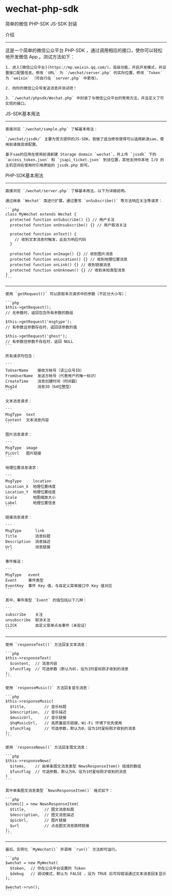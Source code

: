 # wechat-php-sdk
简单的微信 PHP-SDK JS-SDK 封装

介绍

-----
这是一个简单的微信公众平台 PHP-SDK ，通过调用相应的接口，使你可以轻松地开发微信 App 。测试方法如下：

	1. 进入[微信公众平台](https://mp.weixin.qq.com/)，高级功能，开启开发模式，并设置接口配置信息。修改 `URL` 为 `/wechat/server.php` 的实际位置，修改 `Token` 为 `weixin` （可自行在 `server.php` 中更改）。

	2. 向你的微信公众号发送消息并测试吧！

	3. `/wechat/phpsdk/Wechat.php` 中封装了与微信公众平台的常用方法，并且定义了可实现的接口。


JS-SDK基本用法

-----
	直接浏览 `/wechat/sample.php` 了解基本用法：
	
	`/wechat/jssdk/` 主要为官方提供的JS-SDK，我做了适当修改使得可以适用新浪sae，使用前请做具体配置。

	基于sae的应用在使用前请新建 Storage domain `wechat`，并上传 `jssdk` 下的 `access_token.json` 和 `jsapi_ticket.json` 到该位置，其他支持你本地 I/O 的主机空间在使用时引用原始的 jssdk.php 即可。
	
	
PHP-SDK基本用法

-----
	直接浏览 `/wechat/server.php` 了解基本用法，以下为详细说明。

	通过继承 `Wechat` 类进行扩展，通过重写 `onSubscribe()` 等方法响应关注等请求：

	```php
	class MyWechat extends Wechat {
	  protected function onSubscribe() {} // 用户关注
	  protected function onUnsubscribe() {} // 用户取消关注

	  protected function onText() {
		// 收到文本消息时触发，此处为响应代码
	  }

	  protected function onImage() {} // 收到图片消息
	  protected function onLocation() {} // 收到地理位置消息
	  protected function onLink() {} // 收到链接消息
	  protected function onUnknown() {} // 收到未知类型消息
	}
	```
	
-----
	使用 `getRequest()` 可以获取本次请求中的参数（不区分大小写）：

	```php
	$this->getRequest();
	// 无参数时，返回包含所有参数的数组

	$this->getRequest('msgtype');
	// 有参数且参数存在时，返回该参数的值

	$this->getRequest('ghost');
	// 有参数但参数不存在时，返回 NULL
	```

	所有请求均包含：

	```
	ToUserName    接收方帐号（该公众号ID）
	FromUserName  发送方帐号（代表用户的唯一标识）
	CreateTime    消息创建时间（时间戳）
	MsgId         消息ID（64位整型）
	```

	文本消息请求：

	```
	MsgType  text
	Content  文本消息内容
	```

	图片消息请求：

	```
	MsgType  image
	PicUrl   图片链接
	```

	地理位置消息请求：

	```
	MsgType     location
	Location_X  地理位置纬度
	Location_Y  地理位置经度
	Scale       地图缩放大小
	Label       地理位置信息
	```

	链接消息请求：

	```
	MsgType      link
	Title        消息标题
	Description  消息描述
	Url          消息链接
	```

	事件推送：

	```
	MsgType   event
	Event     事件类型
	EventKey  事件 Key 值，与自定义菜单接口中 Key 值对应
	```

	其中，事件类型 `Event` 的值包括以下几种：

	```
	subscribe    关注
	unsubscribe  取消关注
	CLICK        自定义菜单点击事件（未验证）
	```
	
-----
	使用 `responseText()` 方法回复文本消息：

	```php
	$this->responseText(
	  $content,  // 消息内容
	  $funcFlag  // 可选参数（默认为0），设为1时星标刚才收到的消息
	);
	```

	使用 `responseMusic()` 方法回复音乐消息：

	```php
	$this->responseMusic(
	  $title,        // 音乐标题
	  $description,  // 音乐描述
	  $musicUrl,     // 音乐链接
	  $hqMusicUrl,   // 高质量音乐链接，Wi-Fi 环境下优先使用
	  $funcFlag      // 可选参数，默认为0，设为1时星标刚才收到的消息
	);
	```

	使用 `responseNews()` 方法回复图文消息：

	```php
	$this->responseNews(
	  $items,    // 由单条图文消息类型 NewsResponseItem() 组成的数组
	  $funcFlag  // 可选参数，默认为0，设为1时星标刚才收到的消息
	)
	```

	其中单条图文消息类型 `NewsResponseItem()` 格式如下：

	```php
	$items[] = new NewsResponseItem(
	  $title,        // 图文消息标题
	  $description,  // 图文消息描述
	  $picUrl,       // 图片链接
	  $url           // 点击图文消息跳转链接
	);
	```
	
-----
	最后，实例化 `MyWechat()` 并调用 `run()` 方法即可运行。

	```php
	$wechat = new MyWechat(
	  $token,  // 你在公众平台设置的 Token
	  $debug   // 调试模式，默认为 FALSE ，设为 TRUE 后可将错误通过文本消息回复显示
	);

	$wechat->run();
	```
